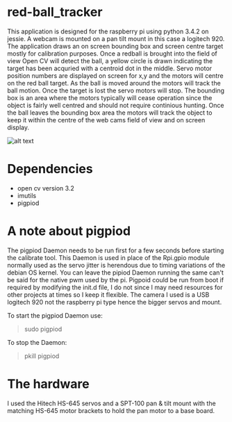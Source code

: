 # red-ball_tracker
This application is designed for the raspberry pi using python 3.4.2 on jessie. A webcam is mounted on a pan tilt mount in this case a logitech 920. The application draws an on screen bounding box and screen centre target mostly for calibration purposes. Once a redball is brought into the field of view Open CV will detect the ball, a yellow circle is drawn indicating the target has been acquried with a centroid dot in the middle. Servo motor position numbers are displayed on screen for x,y and the motors will centre on the red ball target. As the ball is moved around the motors will track the ball motion. Once the target is lost the servo motors will stop. The bounding box is an area where the motors typically will cease operation since the object is fairly well centred and should not require continious hunting. Once the ball leaves the bounding box area the motors will track the object to keep it within the centre of the web cams field of view and on screen display.

![alt text](https://raw.githubusercontent.com/repoalpha/red-ball_tracker/tracker_screenshot.png)

# Dependencies
- open cv version 3.2
- imutils
- pigpiod

# A note about pigpiod
The pigpiod Daemon needs to be run first for a few seconds before starting the calibrate tool. This Daemon is used in place of the Rpi.gpio module normally used as the servo jitter is herendous due to timing variations of the debian OS kernel. You can leave the pipiod Daemon running the same can't be said for the native pwm used by the pi. Pigpoid could be run from boot if required by modifying the init.d file, I do not since I may need resources for other projects at times so I keep it flexible. The camera I used is a USB logitech 920 not the raspberry pi type hence the bigger servos and mount. 

To start the pigpiod Daemon use:
> sudo pigpiod

To stop the Daemon:
> pkill pigpiod

# The hardware
I used the Hitech HS-645 servos and a SPT-100 pan & tilt mount with the matching HS-645 motor brackets to hold the pan motor to a base board.
